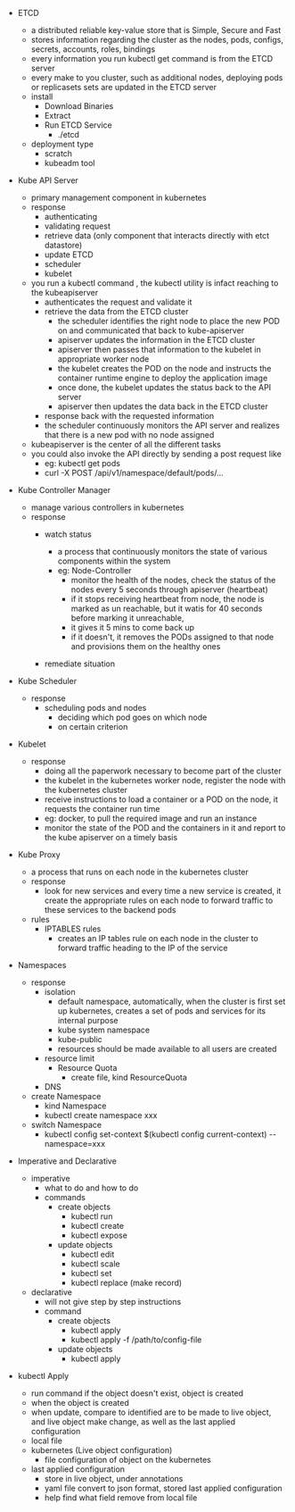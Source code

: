 - ETCD
    - a distributed reliable key-value store that is Simple, Secure and Fast
    - stores information regarding the cluster as the nodes, pods, configs, secrets, accounts, roles, bindings
    - every information you run kubectl get command is from the ETCD server
    - every make to you cluster, such as additional nodes, deploying pods or replicasets sets are updated in the ETCD server
    - install
        - Download Binaries
        - Extract
        - Run ETCD Service
            - ./etcd
    - deployment type
        - scratch
        - kubeadm tool
        
- Kube API Server
    - primary management component in kubernetes 
    - response
        - authenticating
        - validating request
        - retrieve data (only component that interacts directly with etct datastore)
        - update ETCD
        - scheduler
        - kubelet
    - you run a kubectl command , the kubectl utility is infact reaching to the kubeapiserver
        - authenticates the request and validate it 
        - retrieve the data from the ETCD cluster 
            - the scheduler identifies the right node to place the new POD on and communicated that back to kube-apiserver
            - apiserver updates the information in the ETCD cluster 
            - apiserver then passes that information to the kubelet in appropriate worker node
            - the kubelet creates the POD on the node and instructs the container runtime engine to deploy the application image
            - once done, the kubelet updates the status back to the API server 
            - apiserver then updates the data back in the ETCD cluster 
        - response back with the requested information
        - the scheduler continuously monitors the API server and realizes that there is a new pod with no node assigned
    - kubeapiserver is the center of all the different tasks 
    - you could also invoke the API directly by sending a post request like 
        - eg: kubectl get pods 
        - curl -X POST /api/v1/namespace/default/pods/...
        
- Kube Controller Manager
    - manage various controllers in kubernetes
    - response
        - watch status
            - a process that continuously monitors the state of various components within the system
            - eg: Node-Controller
                - monitor the health of the nodes, check the status of the nodes every 5 seconds through apiserver (heartbeat)
                - if it stops receiving heartbeat from node, the node is marked as un reachable, but it watis for 40 seconds before marking it unreachable, 
                - it gives it 5 mins to come back up 
                - if it doesn't, it removes the PODs assigned to that node and provisions them on the healthy ones
      
        - remediate situation
        
- Kube Scheduler
    - response
        - scheduling pods and nodes
            - deciding which pod goes on which node
            - on certain criterion 

- Kubelet
    - response 
        - doing all the paperwork necessary to become part of the cluster
        - the kubelet in the kubernetes worker node, register the node with the kubernetes cluster
        - receive instructions to load a container  or a POD on the node, it requests the container run time 
        - eg: docker, to pull the required image and run an instance
        - monitor the state of the POD and the containers in it and report to the kube apiserver on a timely basis

- Kube Proxy
    - a process that runs on each node in the kubernetes cluster
    - response
        - look for new services and every time a new service is created, it create the appropriate rules on each node to forward traffic to these 
        services to the backend pods
    - rules
        - IPTABLES rules
            - creates an IP tables rule on each node in the cluster to forward traffic heading to the IP of the service
 
- Namespaces
    - response
        - isolation
            - default namespace, automatically, when the cluster is first set up kubernetes, creates a set of pods and services for its internal purpose
            - kube system namespace 
            - kube-public
            - resources should be made available to all users are created 
        - resource limit
            - Resource Quota
                - create file, kind ResourceQuota 
        - DNS
    - create Namespace
        - kind Namespace
        - kubectl create namespace xxx
    - switch Namespace
        - kubectl config set-context $(kubectl config current-context) --namespace=xxx

- Imperative and Declarative
    - imperative
        - what to do and how to do
        - commands
            - create objects
                - kubectl run 
                - kubectl create
                - kubectl expose
            - update objects
                - kubectl edit
                - kubectl scale
                - kubectl set
                - kubectl replace (make record)
    - declarative
        - will not give step by step instructions
        - command
            - create objects
                - kubectl apply
                - kubectl apply -f /path/to/config-file
            - update objects
                - kubectl apply
                
                
- kubectl Apply
    - run command if the object doesn't exist, object is created
    - when the object is created 
    - when update, compare to identified are to be made to live object,
    and live object make change, as well as the last applied configuration
    - local file
    - kubernetes (Live object configuration)
        - file configuration of object on the kubernetes
    - last applied configuration 
        - store in live object, under annotations
        - yaml file convert to json format, stored last applied configuration
        - help find what field remove from local file
